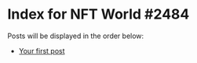 # Index for NFT World #2484
Posts will be displayed in the order below:

- [Your first post](./001-first.md)

